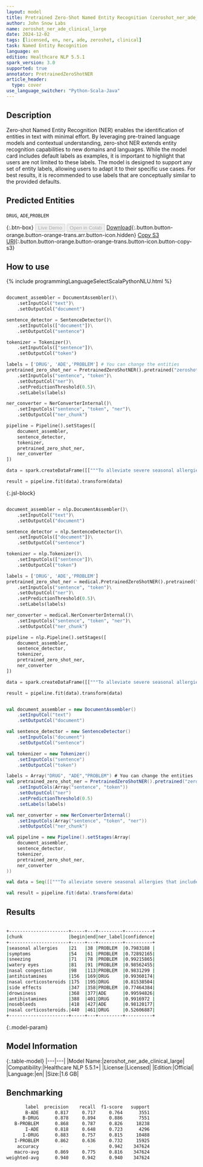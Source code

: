 ```yaml
---
layout: model
title: Pretrained Zero-Shot Named Entity Recognition (zeroshot_ner_ade_clinical_large)
author: John Snow Labs
name: zeroshot_ner_ade_clinical_large
date: 2024-12-02
tags: [licensed, en, ner, ade, zeroshot, clinical]
task: Named Entity Recognition
language: en
edition: Healthcare NLP 5.5.1
spark_version: 3.0
supported: true
annotator: PretrainedZeroShotNER
article_header:
  type: cover
use_language_switcher: "Python-Scala-Java"
---
```


## Description

Zero-shot Named Entity Recognition (NER) enables the identification of entities in text with minimal effort. By leveraging pre-trained language models and contextual understanding, zero-shot NER extends entity recognition capabilities to new domains and languages.
While the model card includes default labels as examples, it is important to highlight that users are not limited to these labels. The model is designed to support any set of entity labels, allowing users to adapt it to their specific use cases. For best results, it is recommended to use labels that are conceptually similar to the provided defaults.

## Predicted Entities
`DRUG`, `ADE`,`PROBLEM`

{:.btn-box}
<button class="button button-orange" disabled>Live Demo</button>
<button class="button button-orange" disabled>Open in Colab</button>
[Download](https://s3.amazonaws.com/auxdata.johnsnowlabs.com/clinical/models/zeroshot_ner_ade_clinical_large_en_5.5.1_3.0_1733148964132.zip){:.button.button-orange.button-orange-trans.arr.button-icon.hidden}
[Copy S3 URI](s3://auxdata.johnsnowlabs.com/clinical/models/zeroshot_ner_ade_clinical_large_en_5.5.1_3.0_1733148964132.zip){:.button.button-orange.button-orange-trans.button-icon.button-copy-s3}

## How to use



<div class="tabs-box" markdown="1">
{% include programmingLanguageSelectScalaPythonNLU.html %}
  
```python

document_assembler = DocumentAssembler()\
    .setInputCol("text")\
    .setOutputCol("document")

sentence_detector = SentenceDetector()\
    .setInputCols(["document"])\
    .setOutputCol("sentence")

tokenizer = Tokenizer()\
    .setInputCols(["sentence"])\
    .setOutputCol("token")

labels = ['DRUG', 'ADE','PROBLEM'] # You can change the entities
pretrained_zero_shot_ner = PretrainedZeroShotNER().pretrained("zeroshot_ner_ade_clinical_large", "en", "clinical/models")\
    .setInputCols("sentence", "token")\
    .setOutputCol("ner")\
    .setPredictionThreshold(0.5)\
    .setLabels(labels)

ner_converter = NerConverterInternal()\
    .setInputCols("sentence", "token", "ner")\
    .setOutputCol("ner_chunk")

pipeline = Pipeline().setStages([
    document_assembler,
    sentence_detector,
    tokenizer,
    pretrained_zero_shot_ner,
    ner_converter
])

data = spark.createDataFrame([["""To alleviate severe seasonal allergies that included symptoms such as sneezing, watery eyes, and nasal congestion, the doctor recommended a combination of antihistamines and nasal corticosteroids, which collectively provided the patient with substantial symptomatic relief and improved quality of life. However, the patient reported experiencing side effects such as drowsiness from the antihistamines and occasional nosebleeds due to the nasal corticosteroids."""]]).toDF("text")

result = pipeline.fit(data).transform(data)

```

{:.jsl-block}
```python

document_assembler = nlp.DocumentAssembler()\
    .setInputCol("text")\
    .setOutputCol("document")

sentence_detector = nlp.SentenceDetector()\
    .setInputCols(["document"])\
    .setOutputCol("sentence")

tokenizer = nlp.Tokenizer()\
    .setInputCols(["sentence"])\
    .setOutputCol("token")

labels = ['DRUG', 'ADE','PROBLEM']
pretrained_zero_shot_ner = medical.PretrainedZeroShotNER().pretrained("zeroshot_ner_ade_clinical_large", "en", "clinical/models")\
    .setInputCols("sentence", "token")\
    .setOutputCol("ner")\
    .setPredictionThreshold(0.5)\
    .setLabels(labels)

ner_converter = medical.NerConverterInternal()\
    .setInputCols("sentence", "token", "ner")\
    .setOutputCol("ner_chunk")

pipeline = nlp.Pipeline().setStages([
    document_assembler,
    sentence_detector,
    tokenizer,
    pretrained_zero_shot_ner,
    ner_converter
])

data = spark.createDataFrame([["""To alleviate severe seasonal allergies that included symptoms such as sneezing, watery eyes, and nasal congestion, the doctor recommended a combination of antihistamines and nasal corticosteroids, which collectively provided the patient with substantial symptomatic relief and improved quality of life. However, the patient reported experiencing side effects such as drowsiness from the antihistamines and occasional nosebleeds due to the nasal corticosteroids."""]]).toDF("text")

result = pipeline.fit(data).transform(data)

```
```scala

val document_assembler = new DocumentAssembler()
    .setInputCol("text")
    .setOutputCol("document")

val sentence_detector = new SentenceDetector()
    .setInputCols("document")
    .setOutputCol("sentence")

val tokenizer = new Tokenizer()
    .setInputCols("sentence")
    .setOutputCol("token")

labels = Array("DRUG", "ADE","PROBLEM") # You can change the entities
val pretrained_zero_shot_ner = PretrainedZeroShotNER().pretrained("zeroshot_ner_ade_clinical_large", "en", "clinical/models")
    .setInputCols(Array("sentence", "token"))
    .setOutputCol("ner")
    .setPredictionThreshold(0.5)
    .setLabels(labels)

val ner_converter = new NerConverterInternal()
    .setInputCols(Array("sentence", "token", "ner"))
    .setOutputCol("ner_chunk")

val pipeline = new Pipeline().setStages(Array(
    document_assembler,
    sentence_detector,
    tokenizer,
    pretrained_zero_shot_ner,
    ner_converter
))

val data = Seq([["""To alleviate severe seasonal allergies that included symptoms such as sneezing, watery eyes, and nasal congestion, the doctor recommended a combination of antihistamines and nasal corticosteroids, which collectively provided the patient with substantial symptomatic relief and improved quality of life. However, the patient reported experiencing side effects such as drowsiness from the antihistamines and occasional nosebleeds due to the nasal corticosteroids."""]]).toDF("text")

val result = pipeline.fit(data).transform(data)

```
</div>

## Results

```bash

+----------------------+-----+---+---------+----------+
|chunk                 |begin|end|ner_label|confidence|
+----------------------+-----+---+---------+----------+
|seasonal allergies    |21   |38 |PROBLEM  |0.7983188 |
|symptoms              |54   |61 |PROBLEM  |0.72892165|
|sneezing              |71   |78 |PROBLEM  |0.99215865|
|watery eyes           |81   |91 |PROBLEM  |0.98562455|
|nasal congestion      |98   |113|PROBLEM  |0.9831299 |
|antihistamines        |156  |169|DRUG     |0.99360174|
|nasal corticosteroids |175  |195|DRUG     |0.81538504|
|side effects          |347  |358|PROBLEM  |0.77464384|
|drowsiness            |368  |377|ADE      |0.99594826|
|antihistamines        |388  |401|DRUG     |0.9916972 |
|nosebleeds            |418  |427|ADE      |0.98120177|
|nasal corticosteroids.|440  |461|DRUG     |0.52606887|
+----------------------+-----+---+---------+----------+

```

{:.model-param}
## Model Information

{:.table-model}
|---|---|
|Model Name:|zeroshot_ner_ade_clinical_large|
|Compatibility:|Healthcare NLP 5.5.1+|
|License:|Licensed|
|Edition:|Official|
|Language:|en|
|Size:|1.6 GB|



## Benchmarking

```bash
       label  precision    recall  f1-score   support
       B-ADE      0.817     0.717     0.764      3551
      B-DRUG      0.878     0.894     0.886      7551
   B-PROBLEM      0.868     0.787     0.826     18238
       I-ADE      0.818     0.648     0.723      4296
      I-DRUG      0.883     0.757     0.815     10488
   I-PROBLEM      0.862     0.636     0.732     15925
    accuracy        -         -       0.942    347624
   macro-avg      0.869     0.775     0.816    347624
weighted-avg      0.940     0.942     0.940    347624
```
